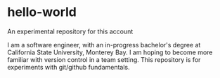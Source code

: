 # hello-world
An experimental repository for this account

I am a software engineer, with an in-progress bachelor's degree at California State University, Monterey Bay.
I am hoping to become more familiar with version control in a team setting.
This repository is for experiments with git/github fundamentals.
